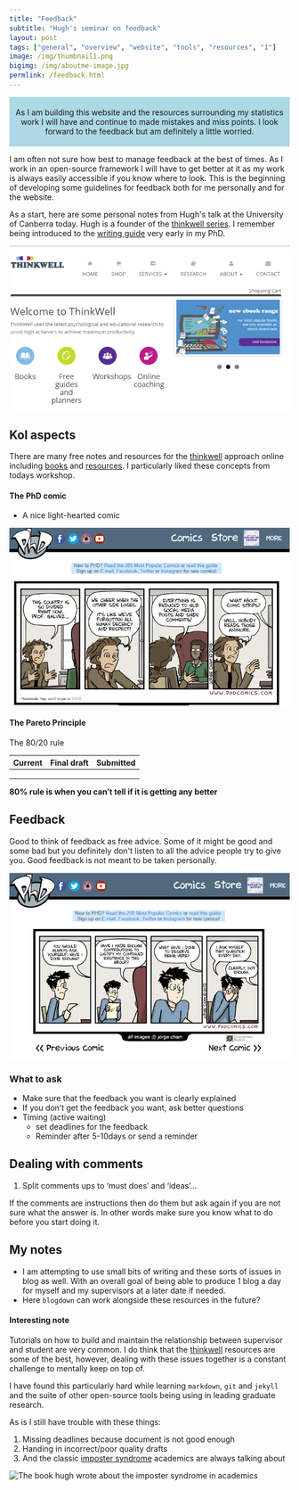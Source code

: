 ```yaml
---
title: "Feedback"
subtitle: "Hugh's seminar on feedback"
layout: post
tags: ["general", "overview", "website", "tools", "resources", "1"]
image: /img/thumbnail1.png
bigimg: /img/aboutme-image.jpg
permlink: /feedback.html
---
```


<div style="padding:5px; text-align:center; background-color:lightblue;">
  <div class="banner-content">
    <p>As I am building this website and the resources surrounding my statistics work I will have and continue to made mistakes and miss points. I look forward to the feedback but am definitely a little worried.</p>

</div>
</div>

I am often not sure how best to manage feedback at the best of times. As I work in an open-source framework I will have to get better at it as my work is always easily accessible if you know where to look. This is the beginning of developing some guidelines for feedback both for me personally and for the website.

As a start, here are some personal notes from Hugh's talk at the University of Canberra today. Hugh is a founder of the [thinkwell series]("https://ithinkwell.com.au/"). I remember being introduced to the [writing guide](https://www.ithinkwell.com.au/bookshop/turbocharge-your-writing) very early in my PhD.

![1561032005672](../img/1561032005672.png)

## Kol aspects

There are many free notes and resources for the [thinkwell](https://www.ithinkwell.com.au) approach online including [books]("https://www.ithinkwell.com.au/bookshop") and [resources]("https://www.ithinkwell.com.au/resources"). I particularly liked these concepts from todays workshop.

#### The PhD comic

- A nice light-hearted comic

![1561032142473](../img/phd-comics.png)



#### The Pareto Principle

The 80/20 rule

| Current | Final draft | Submitted |
| ----- | ----------- | --------- |
|       |             |        |
|       |             |        |
|       |             |        |



**80% rule is when you can’t tell if it is getting any better**

## Feedback

Good to think of feedback as free advice. Some of it might be good and some bad but you definitely don't listen to all the advice people try to give you. Good feedback is not meant to be taken personally.

![1561087689356](../img/phd-comic2.png)

### What to ask

- Make sure that the feedback you want is clearly explained
- If you don’t get the feedback you want, ask better questions
- Timing (active waiting)
  - set deadlines for the feedback
  - Reminder after 5-10days or send a reminder

## Dealing with comments

1. Split comments ups to ‘must does’ and ‘ideas’...

If the comments are instructions then do them but ask again if you are not sure what the answer is. In other words make sure you know what to do before you start doing it.

## My notes

- I am attempting to use small bits of writing and these sorts of issues in blog as well. With an overall goal of being able to produce 1 blog a day for myself and my supervisors at a later date if needed.
- Here `blogdown` can work alongside these resources in the future?

#### Interesting note

Tutorials on how to build and maintain the relationship between supervisor and student are very common. I do think that the [thinkwell](www.ithinkwell.com.au) resources are some of the best, however, dealing with these issues together is a constant challenge to mentally keep on top of.

I have found this particularly hard while learning `markdown`, `git` and `jekyll` and the suite of other open-source tools being using in leading graduate research.

As is I still have trouble with these things:

1. Missing deadlines because document is not good enough
2. Handing in incorrect/poor quality drafts
3. And the classic [imposter syndrome](https://www.ithinkwell.com.au/services-imposter-syndrome) academics are always talking about

![The book hugh wrote about the imposter syndrome in academics](http://www.ithinkwell.com.au/bookshop/the-imposter-syndrome)